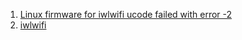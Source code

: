  1. [Linux firmware for iwlwifi ucode failed with error -2](https://z-issue.com/wp/linux-firmware-for-iwlwifi-ucode-failed-with-error-2/)
 2. [iwlwifi](https://wiki.gentoo.org/wiki/Iwlwifi)
